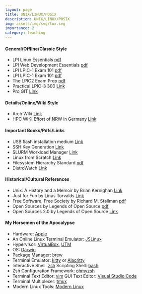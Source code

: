 ```yaml
---
layout: page
title: UNIX/LINUX/POSIX
description: UNIX/LINUX/POSIX
img: assets/img/svg/tux.svg
importance: 2
category: teaching
---
```


#### General/Offline/Classic Style

- LPI Linux Essentials [pdf](https://learning.lpi.org/pdfstore/LPI-Learning-Material-010-160-en.pdf)
- LPI Web Development Essentials [pdf](https://learning.lpi.org/pdfstore/LPI-Learning-Material-030-100-en.pdf)
- LPI LPIC-1 Exam 101 [pdf](https://learning.lpi.org/pdfstore/LPI-Learning-Material-101-500-en.pdf)
- LPI LPIC-1 Exam 101 [pdf](https://learning.lpi.org/pdfstore/LPI-Learning-Material-102-500-en.pdf)  
- The LPIC2 Exam Prep [pdf](https://lpic2book.github.io/src/pdf/lpic2book.pdf)
- Practical LPIC-3 300 [Link](https://link.springer.com/book/10.1007/978-1-4842-4473-9)
- Pro GIT [Link](https://github.com/progit/progit2/releases/download/2.1.360/progit.pdf)

#### Details/Online/Wiki Style
- Arch Wiki [Link](https://wiki.archlinux.org/)
- HPC WIKI Effort of NRW in Germany [Link](https://hpc-wiki.info/hpc/HPC_Wiki)

#### Important Books/Pdfs/Links
- USB flash installation medium [Link](https://wiki.archlinux.org/title/USB_flash_installation_medium)
- SSH Key Generation [Link](https://wiki.archlinux.org/title/SSH_keys)
- SLURM Workload Manager [Link](https://slurm.schedmd.com/)
- Linux from Scratch [Link](https://www.linuxfromscratch.org/lfs/downloads/stable/LFS-BOOK-11.2.pdf)
- Filesystem Hierarchy Standard [pdf](https://refspecs.linuxfoundation.org/FHS_3.0/fhs-3.0.pdf)
- DistroWatch [Link](https://distrowatch.com/)

#### Historical/Cultural References
- Unix: A History and a Memoir by Brian Kernighan [Link](https://www.cs.princeton.edu/~bwk/memoir.html)
- Just for Fun by Linus Torvalds [Link](https://www.harpercollins.com/products/just-for-fun-linus-torvaldsdavid-diamond?variant=32118179364898)
- Free Software, Free Society by Richard M. Stallman [pdf](https://www.gnu.org/doc/fsfs3-hardcover.pdf)
- Open Sources by Legends of Open Source [pdf](https://smaldone.com.ar/documentos/libros/opensources.pdf)
- Open Sources 2.0 by Legends of Open Source [Link](https://www.oreilly.com/library/view/open-sources-20/0596008023/)

#### My Horsemen of the Apocalypse
- Hardware: [Apple](https://www.apple.com/mac/)
- An Online Linux Terminal Emulator: [JSLinux](https://bellard.org/jslinux/)  
- Hypervisor: [VirtualBox](https://www.virtualbox.org/), [UTM](https://mac.getutm.app/)
- OS: [Darwin](https://github.com/apple/darwin-xnu)
- Package Manager: [brew](https://brew.sh/)
- Terminal Emulator: [kitty](https://sw.kovidgoyal.net/kitty/) or [Alacritty](https://alacritty.org/)
- Interactive Shell: [zsh](https://www.zsh.org/) Scripting Shell: [bash](https://www.gnu.org/software/bash/)
- Zsh Configuration Framework: [ohmyzsh](https://ohmyz.sh/)
- Terminal Text Editor: [vim](https://www.vim.org/) GUI Text Editor: [Visual Studio Code](https://code.visualstudio.com/)
- Terminal Multiplexer: [tmux](https://github.com/tmux)
- Modern Linux Tools: [Modern Linux](https://github.com/ibraheemdev/modern-unix)


